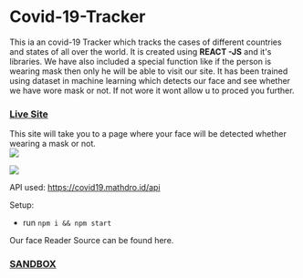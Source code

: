 # Covid-19-Tracker

This ia an covid-19 Tracker which tracks the cases of different countries and states of all over the world. It is created using **REACT -JS** and it's libraries. We have also included a special function like if the person is wearing mask then only he will be able to visit our site. It has been trained using dataset in machine learning which detects our face and see whether we have wore mask or not. If not wore it wont allow u to proced you further. 

### [Live Site](https://wcokws.csb.app/)

This site will take you to a page where your face will be detected whether wearing a mask or not.
<br>
![](https://user-images.githubusercontent.com/87522195/201511738-1fa94474-72fd-4580-99ae-d8453b0876c8.jpg)
                                                                                    




![](https://user-images.githubusercontent.com/87522195/201511341-d207138e-e6d0-482f-89c3-3771538b3889.jpg)

API used: https://covid19.mathdro.id/api

Setup:
- run ```npm i && npm start```

Our face Reader Source can be found here.
### [SANDBOX](https://codesandbox.io/s/wcokws)
